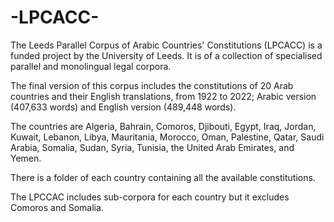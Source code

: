 # -LPCACC-
The Leeds Parallel Corpus of Arabic Countries' Constitutions (LPCACC) is a funded project by the University of Leeds.  It is of a collection of specialised parallel and monolingual legal corpora.

The final version of this corpus includes the constitutions of 20 Arab countries and their English translations, from 1922 to 2022; Arabic version (407,633 words) and English version (489,448 words). 

The countries are Algeria, Bahrain, Comoros, Djibouti, Egypt, Iraq, Jordan, Kuwait, Lebanon, Libya, Mauritania, Morocco, Oman, Palestine, Qatar, Saudi Arabia, Somalia, Sudan, Syria, Tunisia, the United Arab Emirates, and Yemen. 

There is a folder of each country containing all the available constitutions. 

The LPCCAC includes sub-corpora for each country but it excludes Comoros and Somalia.
